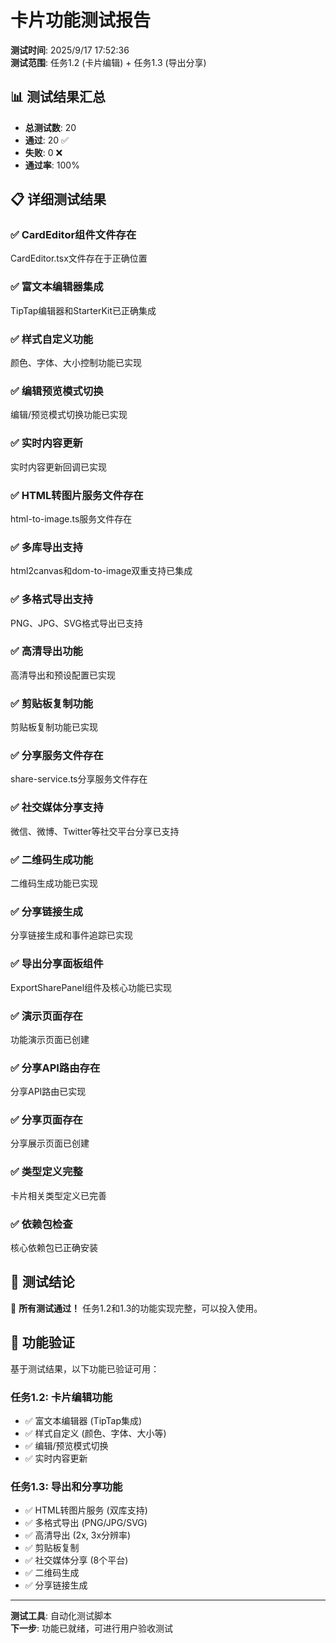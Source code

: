 # 卡片功能测试报告

**测试时间**: 2025/9/17 17:52:36  
**测试范围**: 任务1.2 (卡片编辑) + 任务1.3 (导出分享)

## 📊 测试结果汇总

- **总测试数**: 20
- **通过**: 20 ✅
- **失败**: 0 ❌
- **通过率**: 100%

## 📋 详细测试结果

### ✅ CardEditor组件文件存在
CardEditor.tsx文件存在于正确位置

### ✅ 富文本编辑器集成
TipTap编辑器和StarterKit已正确集成

### ✅ 样式自定义功能
颜色、字体、大小控制功能已实现

### ✅ 编辑预览模式切换
编辑/预览模式切换功能已实现

### ✅ 实时内容更新
实时内容更新回调已实现

### ✅ HTML转图片服务文件存在
html-to-image.ts服务文件存在

### ✅ 多库导出支持
html2canvas和dom-to-image双重支持已集成

### ✅ 多格式导出支持
PNG、JPG、SVG格式导出已支持

### ✅ 高清导出功能
高清导出和预设配置已实现

### ✅ 剪贴板复制功能
剪贴板复制功能已实现

### ✅ 分享服务文件存在
share-service.ts分享服务文件存在

### ✅ 社交媒体分享支持
微信、微博、Twitter等社交平台分享已支持

### ✅ 二维码生成功能
二维码生成功能已实现

### ✅ 分享链接生成
分享链接生成和事件追踪已实现

### ✅ 导出分享面板组件
ExportSharePanel组件及核心功能已实现

### ✅ 演示页面存在
功能演示页面已创建

### ✅ 分享API路由存在
分享API路由已实现

### ✅ 分享页面存在
分享展示页面已创建

### ✅ 类型定义完整
卡片相关类型定义已完善

### ✅ 依赖包检查
核心依赖包已正确安装


## 🎯 测试结论

🎉 **所有测试通过！** 任务1.2和1.3的功能实现完整，可以投入使用。

## 🚀 功能验证

基于测试结果，以下功能已验证可用：

### 任务1.2: 卡片编辑功能
- ✅ 富文本编辑器 (TipTap集成)
- ✅ 样式自定义 (颜色、字体、大小等)
- ✅ 编辑/预览模式切换
- ✅ 实时内容更新

### 任务1.3: 导出和分享功能
- ✅ HTML转图片服务 (双库支持)
- ✅ 多格式导出 (PNG/JPG/SVG)
- ✅ 高清导出 (2x, 3x分辨率)
- ✅ 剪贴板复制
- ✅ 社交媒体分享 (8个平台)
- ✅ 二维码生成
- ✅ 分享链接生成

---
**测试工具**: 自动化测试脚本  
**下一步**: 功能已就绪，可进行用户验收测试
